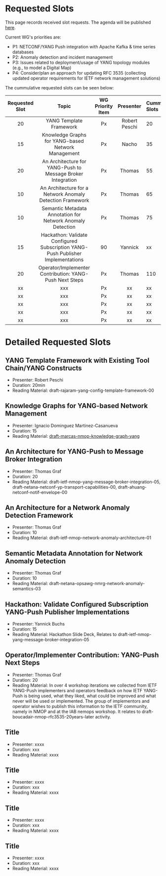 # Requested Slots

This page records received slot requests. The agenda will be published [here](https://github.com/ietf-wg-nmop/IETF-Meetings/blob/main/121/agenda.md).

Current WG's priorities are:

* P1: NETCONF/YANG Push integration with Apache Kafka & time series databases
* P2: Anomaly detection and incident management
* P3: Issues related to deployment/usage of YANG topology modules (e.g., to model a Digital Map)
* P4: Consider/plan an approach for updating RFC 3535 (collecting updated operator requirements for IETF network management solutions)

The cummulative requested slots can be seen below:

| Requested Slot          | Topic              | WG Priority Item| Presenter | Cummulative Slots      | Granted Status|
|:-------------:|:-----------------:|:-----:|:-----:|:----------------|:--------|
| 20 | YANG Template Framework | Px | Robert Peschi | 20    | OK/NOK |
| 15 | Knowledge Graphs for YANG-based Network Management | Px | Nacho | 35    | OK/NOK |
| 20 | An Architecture for YANG-Push to Message Broker Integration | Px | Thomas | 55    | OK/NOK |
| 10 | An Architecture for a Network Anomaly Detection Framework | Px | Thomas | 65    | OK/NOK |
| 10 | Semantic Metadata Annotation for Network Anomaly Detection | Px | Thomas | 75    | OK/NOK |
| 15 | Hackathon: Validate Configured Subscription YANG-Push Publisher Implementations | 90 | Yannick | xx    | OK/NOK |
| 20 | Operator/Implementer Contribution: YANG-Push Next Steps | Px | Thomas | 110    | OK/NOK |
| xx |xxx | Px | xx | xx    | OK/NOK |
| xx |xxx | Px | xx | xx    | OK/NOK |
| xx |xxx | Px | xx | xx    | OK/NOK |
| xx |xxx | Px | xx | xx    | OK/NOK |
| xx |xxx | Px | xx | xx    | OK/NOK |


# Detailed Requested Slots

## YANG Template Framework with Existing Tool Chain/YANG Constructs

 * Presenter: Robert Peschi
 * Duration: 20min
 * Reading Material: draft-rajaram-yang-config-template-framework-00

## Knowledge Graphs for YANG-based Network Management

 * Presenter: Ignacio Dominguez Martinez-Casanueva 
 * Duration: 15
 * Reading Material: [draft-marcas-nmop-knowledge-graph-yang](https://datatracker.ietf.org/doc/draft-marcas-nmop-knowledge-graph-yang/.)

## An Architecture for YANG-Push to Message Broker Integration

 * Presenter: Thomas Graf
 * Duration: 20
 * Reading Material: draft-ietf-nmop-yang-message-broker-integration-05, draft-netana-netconf-yp-transport-capabilities-00, draft-ahuang-netconf-notif-envelope-00

## An Architecture for a Network Anomaly Detection Framework

 * Presenter: Thomas Graf
 * Duration: 10
 * Reading Material: draft-ietf-nmop-network-anomaly-architecture-01

## Semantic Metadata Annotation for Network Anomaly Detection

 * Presenter: Thomas Graf
 * Duration: 10
 * Reading Material: draft-netana-opsawg-nmrg-network-anomaly-semantics-03


##  Hackathon: Validate Configured Subscription YANG-Push Publisher Implementations

* Presenter: Yannick Buchs
* Duration: 15
* Reading Material: Hackathon Slide Deck, Relates to draft-ietf-nmop-yang-message-broker-integration-05

## Operator/Implementer Contribution: YANG-Push Next Steps

 * Presenter: Thomas Graf
 * Duration: 20
 * Reading Material: In over 4 workshop iterations we collected from IETF YANG-Push implementers and operators feedback on how IETF YANG-Push is being used, what they liked, what could be improved and what never will be used or implemented. The group of implementors and operator wishes to publish this information to the IETF community, namely in NMOP and at the IAB nemops workshop. It relates to draft-boucadair-nmop-rfc3535-20years-later activity.

## Title

 * Presenter: xxxx
 * Duration: xxx
 * Reading Material: xxxx

## Title

 * Presenter: xxxx
 * Duration: xxx
 * Reading Material: xxxx

## Title

 * Presenter: xxxx
 * Duration: xxx
 * Reading Material: xxxx

## Title

 * Presenter: xxxx
 * Duration: xxx
 * Reading Material: xxxx
